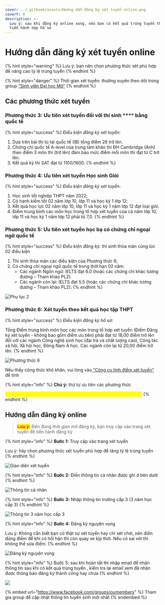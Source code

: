 ```yaml
---
cover: ../.gitbook/assets/Hướng dẫn đăng ký xét tuyển online.png
coverY: 0
description: >-
  Lưu ý: sau khi đăng ký online xong, nếu bạn có kết quả trúng tuyển thì mới
  tiến hành nộp hồ sơ
---
```


# Hướng dẫn đăng ký xét tuyển online

{% hint style="warning" %}
Lưu ý: bạn nên chọn phương thức xét phù hợp để nâng cao tỷ lệ trúng tuyển
{% endhint %}

{% hint style="danger" %}
Thời gian xét tuyển: thường xuyên theo dõi trong group ["Sinh viên Đại học Mở"](https://www.facebook.com/groups/oumembers)
{% endhint %}

## **Các phương thức xét tuyển**

### **Phương thức 3:** Ưu tiên xét tuyển đối với thí sinh **** bằng quốc tế

{% hint style="success" %}
_Điều kiện đăng ký xét tuyển_:

1. Dựa trên bài thi tú tài quốc tế (IB) tổng điểm 26 trở lên.
2. Chứng chỉ quốc tế A-level của trung tâm khảo thí ĐH Cambridge (Anh) theo điểm 3 môn thi (trở lên) đảm bảo mức điểm mỗi môn thi đạt từ C trở lên.
3. Kết quả kỳ thi SAT đạt từ 1100/1600.
{% endhint %}

### **Phương thức 4:** Ưu tiên xét tuyển Học sinh Giỏi

{% hint style="success" %}
_Điều kiện đăng ký xét tuyển_:

1. Học sinh tốt nghiệp THPT năm 2022;
2. Có hạnh kiểm tốt 02 năm lớp 10, lớp 11 và học kỳ 1 lớp 12;
3. Kết quả học lực 02 năm lớp 10, lớp 11 và học kỳ 1 năm lớp 12 đạt loại giỏi.
4. Điểm trung bình các môn học trong tổ hợp xét tuyển của cả năm lớp 10, lớp 11 và học kỳ 1 năm lớp 12 phải từ 7,0.
{% endhint %}

### **Phương thức 5:** Ưu tiên xét tuyển học bạ có chứng chỉ ngoại ngữ quốc tế

{% hint style="success" %}
_Điều kiện đăng ký:_ thí sinh thỏa mãn cùng lúc 02 điều kiện

1. Thí sinh thỏa mãn các điều kiện của Phương thức 6;
2. Có chứng chỉ ngoại ngữ quốc tế trong thời hạn 02 năm:
   * Các ngành Ngôn ngữ: IELTS đạt 6.0 (hoặc các chứng chỉ khác tương đương – Tham khảo PL2).
   * Các ngành còn lại: IELTS đạt 5.5 (hoặc các chứng chỉ khác tương đương – Tham khảo PL2)**.**
{% endhint %}

![Phụ lục 2](<../.gitbook/assets/image (11).png>)

### **Phương thức 6:** Xét tuyển theo kết quả học tập THPT

{% hint style="success" %}
_Điều kiện đăng ký hồ sơ:_

Tổng Điểm trung bình môn học các môn trong tổ hợp xét tuyển (Điểm Đăng ký xét tuyển - không bao gồm điểm ưu tiên) phải đạt từ 18,00 điểm trở lên đối với các ngành Công nghệ sinh học (đại trà và chất lượng cao), Công tác xã hội, Xã hội học, Đông Nam Á học. Các ngành còn lại từ 20,00 điểm trở lên.
{% endhint %}

![Phương thức 6](<../.gitbook/assets/image (2).png>)

Nếu thấy công thức khó khăn, vui lòng vào[ "Công cụ tính điểm xét tuyển"](cong-cu-tinh-diem-xet-tuyen.md) để tính

{% hint style="info" %}
**Chú ý:** thứ tự ưu tiên các phương thức&#x20;

<mark style="color:yellow;">**Phương thức 4 > Phương thức 3 > Phương thức 5 > Phương thức 6**</mark>
{% endhint %}

## Hướng dẫn đăng ký online

> <mark style="color:red;">**Lưu ý:**</mark> Đến đúng thời gian mở đăng ký, bạn truy cập vào trang xét tuyển để tiến hành đăng ký

{% hint style="info" %}
**Bước 1:** Truy cập vào trang xét tuyển

Lưu ý: hãy chọn phương thức xét tuyển phù hợp để tăng tỷ lệ trúng tuyển
{% endhint %}

![Giao diện xét tuyển](../.gitbook/assets/xettuyen.PNG)

{% hint style="info" %}
**Bước 2:** Điền thông tin cá nhân được ghi ở bên dưới
{% endhint %}

![Thông tin cá nhân](../.gitbook/assets/1.PNG)

{% hint style="info" %}
**Bước 3:** Nhập thông tin trường cấp 3 (3 năm học cấp 3)
{% endhint %}

![Thông tin 3 năm học cấp 3](../.gitbook/assets/2.PNG)

{% hint style="info" %}
**Bước 4:** Đăng ký nguyện vọng

Lưu ý: Không cần biết bạn có thật sự xét tuyển hay chỉ xét chơi, nên điền đúng điểm để khi có hối hận thì còn quay xe kịp thời. Nếu có sai xót thì không thể sửa điểm.
{% endhint %}

![Đăng ký nguyện vọng](../.gitbook/assets/3.PNG)

{% hint style="info" %}
Bước 5: sau khi hoàn tất thì nhập email để nhận thông tin sau khi có kết quả trúng tuyển , kiểm tra lại email xem đã nhận được thông báo đăng ký thành công hay chưa
{% endhint %}

![](../.gitbook/assets/xettuyen2.PNG)

{% embed url="https://www.facebook.com/groups/oumembers" %}
Tham gia group để cập nhật thông tin tuyển sinh mới nhất
{% endembed %}
